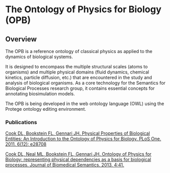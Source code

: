 # The Ontology of Physics for Biology (OPB)

## Overview
The OPB is a reference ontology of classical physics as applied to the dynamics of biological systems.

It is designed to encompass the multiple structural scales (atoms to organisms) and multiple physical domains (fluid dynamics, chemical kinetics, particle diffusion, etc.) that are encountered in the study and analysis of biological organisms.  As a core technology for the Semantics for Biological Processes research group, it contains essential concepts for annotating biosimulation models. 

The OPB is being developed in the web ontology language (OWL) using the Protege ontology editing environment. 
### Publications

[Cook DL, Bookstein FL, Gennari JH. Physical Properties of Biological Entities: An Introduction to the Ontology of Physics for Biology. PLoS One. 2011. 6(12): e28708](http://journals.plos.org/plosone/article?id=10.1371/journal.pone.0028708)

[Cook DL, Neal ML, Bookstein FL, Gennari JH. Ontology of Physics for Biology: representing physical dependencies as a basis for biological processes. Journal of Biomedical Semantics. 2013. 4:41.](http://jbiomedsem.biomedcentral.com/articles/10.1186/2041-1480-4-41)
